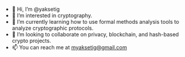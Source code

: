 - 👋 Hi, I’m @yaksetig
- 👀 I’m interested in cryptography.
- 🌱 I’m currently learning how to use formal methods analysis tools to analyze cryptographic protocols.
- 💞️ I’m looking to collaborate on privacy, blockchain, and hash-based crypto projects.
- 📫 You can reach me at myaksetig@gmail.com

<!---
yaksetig/yaksetig is a ✨ special ✨ repository because its `README.md` (this file) appears on your GitHub profile.
You can click the Preview link to take a look at your changes.
--->
